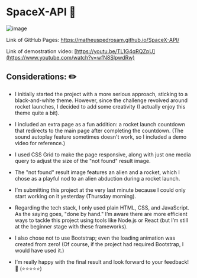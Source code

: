 # SpaceX-API 🚀

![image](https://github.com/matheuspedrosam/SpaceX-API/assets/99772255/fcd59af4-6567-416f-8aec-c73840e5f433)

Link of GitHub Pages: https://matheuspedrosam.github.io/SpaceX-API/

Link of demostration video: [https://youtu.be/TL1G4qRQZpU](https://www.youtube.com/watch?v=wfN8SlpwdRw)

## Considerations: ✏️

* I initially started the project with a more serious approach, sticking to a black-and-white theme. However, since the challenge revolved around rocket launches, I decided to add some creativity (I actually enjoy this theme quite a bit).

* I included an extra page as a fun addition: a rocket launch countdown that redirects to the main page after completing the countdown. (The sound autoplay feature sometimes doesn't work, so I included a demo video for reference.)

* I used CSS Grid to make the page responsive, along with just one media query to adjust the size of the "not found" result image.

* The "not found" result image features an alien and a rocket, which I chose as a playful nod to an alien abduction during a rocket launch.

* I’m submitting this project at the very last minute because I could only start working on it yesterday (Thursday morning).

* Regarding the tech stack, I only used plain HTML, CSS, and JavaScript. As the saying goes, "done by hand." I’m aware there are more efficient ways to tackle this project using tools like Node.js or React (but I’m still at the beginner stage with these frameworks).

* I also chose not to use Bootstrap; even the loading animation was created from zero! (Of course, if the project had required Bootstrap, I would have used it.)

* I’m really happy with the final result and look forward to your feedback! 🙂 (⭐⭐⭐⭐⭐)
